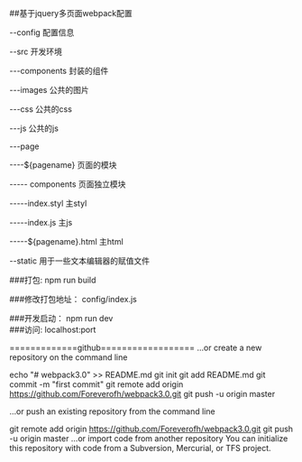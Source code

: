 ﻿
##基于jquery多页面webpack配置

--config 配置信息

--src 开发环境
 
---components 封装的组件

---images 公共的图片

---css 公共的css

---js 公共的js

---page

----${pagename} 页面的模块

----- components 页面独立模块

-----index.styl 主styl

-----index.js  主js

-----${pagename}.html  主html 

--static 用于一些文本编辑器的赋值文件


###打包: npm run build

###修改打包地址： config/index.js

###开发启动： npm run dev   
###访问: localhost:port


=============github==================
…or create a new repository on the command line

echo "# webpack3.0" >> README.md
git init
git add README.md
git commit -m "first commit"
git remote add origin https://github.com/Foreverofh/webpack3.0.git
git push -u origin master


…or push an existing repository from the command line

git remote add origin https://github.com/Foreverofh/webpack3.0.git
git push -u origin master
…or import code from another repository
You can initialize this repository with code from a Subversion, Mercurial, or TFS project.